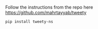 Follow the instructions from the repo here https://github.com/mahrtayyab/tweety

```sh
pip install tweety-ns
```